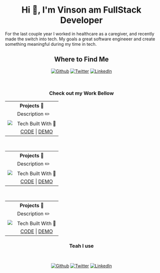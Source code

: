 <h1 align="center">Hi 👋, I'm Vinson am FullStack Developer </h1>
<p>
 For the last couple year I worked in healthcare as a caregiver, and recently made the switch into tech. My goals a great software engineeer and create something meaningful during my time in tech. 
</p>

<h2 align="center">Where to Find Me</h2>

<p align="center">
  <a href="https://github.com/vinson-han" target="_blank"><img alt="Github" src="https://img.shields.io/badge/GitHub-%2312100E.svg?&style=for-the-badge&logo=Github&logoColor=white" /></a>
  <a href="https://twitter.com/Vinson__Han" target="_blank"><img alt="Twitter" src="https://img.shields.io/badge/twitter-%231DA1F2.svg?&style=for-the-badge&logo=twitter&logoColor=white" /></a>
  <a href="https://www.linkedin.com/in/vinson-han" target="_blank"><img alt="LinkedIn" src="https://img.shields.io/badge/linkedin-%230077B5.svg?&style=for-the-badge&logo=linkedin&logoColor=white" /></a>
</p>


</br>
<h3 align="center">Check out my Work Bellow</h3>

<table align="center">
  <tr>
    <th colspan="4">Projects 🎁</th>
  </tr>
   <tr>
    <td colspan='3' rowspan='3'>
     <img src="https://source.unsplash.com/random/500x500">
    </td>
    <td>Description ✏️</td>
  </tr>
    <tr>
      <td>Tech Built With 🦾</td>
  </tr>
    <td align="center">
      <a href="https://github.com/vinson-han/vinson-han.github.io">CODE</a> |
      <a href="#">DEMO</a>
    </td>
  </tr>
</table>
</br>
<table align="center">
  <tr>
    <th colspan="4">Projects 🎁</th>
  </tr>
   <tr>
    <td colspan='3' rowspan='3'>
     <img src="https://source.unsplash.com/random/500x500">
    </td>
    <td>Description ✏️</td>
  </tr>
    <tr>
      <td>Tech Built With 🦾</td>
  </tr>
    <td align="center">
      <a href="https://github.com/vinson-han/vinson-han.github.io">CODE</a> |
      <a href="#">DEMO</a>
    </td>
  </tr>
</table>
</br>
<table align="center">
  <tr>
    <th colspan="4">Projects 🎁</th>
  </tr>
   <tr>
    <td colspan='3' rowspan='3'>
     <img src="https://source.unsplash.com/random/500x500">
    </td>
    <td>Description ✏️</td>
  </tr>
    <tr>
      <td>Tech Built With 🦾</td>
  </tr>
    <td align="center">
      <a href="https://github.com/vinson-han/vinson-han.github.io">CODE</a> |
      <a href="#">DEMO</a>
    </td>
  </tr>
</table>

<h3 align="center">Teah I use</h3>



</br>
<p align="center">
  <a href="https://github.com/vinson-han" target="_blank"><img alt="Github" src="https://img.shields.io/badge/GitHub-%2312100E.svg?&style=for-the-badge&logo=Github&logoColor=white" /></a>
  <a href="https://twitter.com/Vinson__Han" target="_blank"><img alt="Twitter" src="https://img.shields.io/badge/twitter-%231DA1F2.svg?&style=for-the-badge&logo=twitter&logoColor=white" /></a>
  <a href="https://www.linkedin.com/in/vinson-han" target="_blank"><img alt="LinkedIn" src="https://img.shields.io/badge/linkedin-%230077B5.svg?&style=for-the-badge&logo=linkedin&logoColor=white" /></a>
</p>

<!--
<p>
  <img alt="React" src="https://img.shields.io/badge/-React-45b8d8?style=flat-square&logo=react&logoColor=white" />
  <img alt="Webpack" src="https://img.shields.io/badge/-Webpack-8DD6F9?style=flat-square&logo=webpack&logoColor=white" /> 
  <img alt="Docker" src="https://img.shields.io/badge/-Docker-46a2f1?style=flat-square&logo=docker&logoColor=white" />
  <img alt="github actions" src="https://img.shields.io/badge/-Github_Actions-2088FF?style=flat-square&logo=github-actions&logoColor=white" />
  <img alt="Google Cloud Platform" src="https://img.shields.io/badge/-Google_Cloud_Platform-1a73e8?style=flat-square&logo=google-cloud&logoColor=white" />
  <img alt="TypeScript" src="https://img.shields.io/badge/-TypeScript-007ACC?style=flat-square&logo=typescript&logoColor=white" />
  <img alt="Insomnia" src="https://img.shields.io/badge/-Insomnia-5849BE?style=flat-square&logo=insomnia&logoColor=white" />
  <img alt="Apollo" src="https://img.shields.io/badge/-Apollo%20GraphQL-311C87?style=flat-square&logo=apollo-graphql&logoColor=white" />
  <img alt="Heroku" src="https://img.shields.io/badge/-Heroku-430098?style=flat-square&logo=heroku&logoColor=white" />
  <img alt="redux" src="https://img.shields.io/badge/-Redux-764ABC?style=flat-square&logo=redux&logoColor=white" />
  <img alt="ReactiveX" src="https://img.shields.io/badge/-RxJs-B7178C?style=flat-square&logo=reactivex&logoColor=white" />
  <img alt="GraphQL" src="https://img.shields.io/badge/-GraphQL-E10098?style=flat-square&logo=graphql&logoColor=white" />
  <img alt="Sass" src="https://img.shields.io/badge/-Sass-CC6699?style=flat-square&logo=sass&logoColor=white" />
  <img alt="Styled Components" src="https://img.shields.io/badge/-Styled_Components-db7092?style=flat-square&logo=styled-components&logoColor=white" />
  <img alt="git" src="https://img.shields.io/badge/-Git-F05032?style=flat-square&logo=git&logoColor=white" />
  <img alt="NestJs" src="https://img.shields.io/badge/-NestJs-ea2845?style=flat-square&logo=nestjs&logoColor=white" />
  <img alt="angular" src="https://img.shields.io/badge/-Angular-DD0031?style=flat-square&logo=angular&logoColor=white" />
  <img alt="npm" src="https://img.shields.io/badge/-NPM-CB3837?style=flat-square&logo=npm&logoColor=white" />
  <img alt="html5" src="https://img.shields.io/badge/-HTML5-E34F26?style=flat-square&logo=html5&logoColor=white" />
  <img alt="Brave browser" src="https://img.shields.io/badge/-Brave_Browser-FB542B?style=flat-square&logo=brave&logoColor=white" />
  <img alt="Rollup" src="https://img.shields.io/badge/-Rollup-EC4A3F?style=flat-square&logo=rollup.js&logoColor=white" />
  <img alt="d3js" src="https://img.shields.io/badge/-D3.js-F9A03C?style=flat-square&logo=d3.js&logoColor=white" />
  <img alt="Prettier" src="https://img.shields.io/badge/-Prettier-F7B93E?style=flat-square&logo=prettier&logoColor=white" />
  <img alt="MongoDB" src="https://img.shields.io/badge/-MongoDB-13aa52?style=flat-square&logo=mongodb&logoColor=white" />
  <img alt="Nodejs" src="https://img.shields.io/badge/-Nodejs-43853d?style=flat-square&logo=Node.js&logoColor=white" />
</p>


-->





